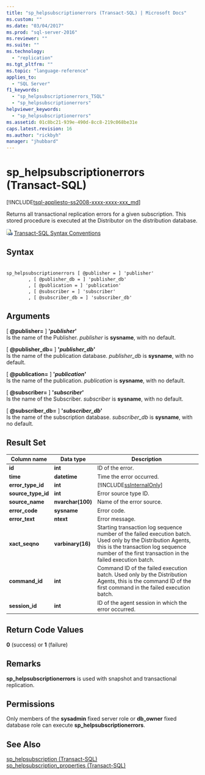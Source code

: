 ```yaml
---
title: "sp_helpsubscriptionerrors (Transact-SQL) | Microsoft Docs"
ms.custom: ""
ms.date: "03/04/2017"
ms.prod: "sql-server-2016"
ms.reviewer: ""
ms.suite: ""
ms.technology: 
  - "replication"
ms.tgt_pltfrm: ""
ms.topic: "language-reference"
applies_to: 
  - "SQL Server"
f1_keywords: 
  - "sp_helpsubscriptionerrors_TSQL"
  - "sp_helpsubscriptionerrors"
helpviewer_keywords: 
  - "sp_helpsubscriptionerrors"
ms.assetid: 01c8bc21-939e-490d-8cc8-219c068be31e
caps.latest.revision: 16
ms.author: "rickbyh"
manager: "jhubbard"
---
```

# sp_helpsubscriptionerrors (Transact-SQL)
[!INCLUDE[tsql-appliesto-ss2008-xxxx-xxxx-xxx_md](../../database-engine/configure/windows/includes/tsql-appliesto-ss2008-xxxx-xxxx-xxx-md.md)]

  Returns all transactional replication errors for a given subscription. This stored procedure is executed at the Distributor on the distribution database.  
  
 ![Topic link icon](../../database-engine/configure/windows/media/topic-link.gif "Topic link icon") [Transact-SQL Syntax Conventions](../Topic/Transact-SQL%20Syntax%20Conventions%20\(Transact-SQL\).md)  
  
## Syntax  
  
```  
  
sp_helpsubscriptionerrors [ @publisher = ] 'publisher'  
        , [ @publisher_db = ] 'publisher_db'   
        , [ @publication = ] 'publication'   
        , [ @subscriber = ] 'subscriber'   
        , [ @subscriber_db = ] 'subscriber_db'  
```  
  
## Arguments  
 [ **@publisher=** ] **'***publisher***'**  
 Is the name of the Publisher. *publisher* is **sysname**, with no default.  
  
 [ **@publisher_db=** ] **'***publisher_db***'**  
 Is the name of the publication database. *publisher_db* is **sysname**, with no default.  
  
 [ **@publication=** ] **'***publication***'**  
 Is the name of the publication. *publication* is **sysname**, with no default.  
  
 [ **@subscriber=** ] **'***subscriber***'**  
 Is the name of the Subscriber. *subscriber* is **sysname**, with no default.  
  
 [ **@subscriber_db=** ] **'***subscriber_db***'**  
 Is the name of the subscription database. *subscriber_db* is **sysname**, with no default.  
  
## Result Set  
  
|Column name|Data type|Description|  
|-----------------|---------------|-----------------|  
|**id**|**int**|ID of the error.|  
|**time**|**datetime**|Time the error occurred.|  
|**error_type_id**|**int**|[!INCLUDE[ssInternalOnly](../../integration-services/data-flow/transformations/includes/ssinternalonly-md.md)]|  
|**source_type_id**|**int**|Error source type ID.|  
|**source_name**|**nvarchar(100)**|Name of the error source.|  
|**error_code**|**sysname**|Error code.|  
|**error_text**|**ntext**|Error message.|  
|**xact_seqno**|**varbinary(16)**|Starting transaction log sequence number of the failed execution batch. Used only by the Distribution Agents, this is the transaction log sequence number of the first transaction in the failed execution batch.|  
|**command_id**|**int**|Command ID of the failed execution batch. Used only by the Distribution Agents, this is the command ID of the first command in the failed execution batch.|  
|**session_id**|**int**|ID of the agent session in which the error occurred.|  
  
## Return Code Values  
 **0** (success) or **1** (failure)  
  
## Remarks  
 **sp_helpsubscriptionerrors** is used with snapshot and transactional replication.  
  
## Permissions  
 Only members of the **sysadmin** fixed server role or **db_owner** fixed database role can execute **sp_helpsubscriptionerrors**.  
  
## See Also  
 [sp_helpsubscription &#40;Transact-SQL&#41;](../../relational-databases/system-stored-procedures/sp-helpsubscription-transact-sql.md)   
 [sp_helpsubscription_properties &#40;Transact-SQL&#41;](../../relational-databases/system-stored-procedures/sp-helpsubscription-properties-transact-sql.md)  
  
  